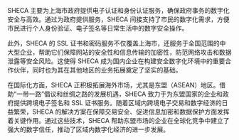 SHECA 主要为上海市政府提供电子认证和身份认证服务，确保政府事务的数字化安全与高效。通过为政府提供服务，SHECA 间接支持了市民的数字化需求，方便市民进行个人身份验证、电子签名等日常生活中的数字安全操作。

此外，SHECA 的 SSL 证书和密码服务不仅覆盖上海市，还服务于全国范围的中大型企业，帮助它们保障网站的安全性和信息传输的加密性，防范网络攻击和数据泄露等安全风险。这使得 SHECA 成为国内企业在构建安全数字化环境中的重要合作伙伴，同时也为其在其他地区的业务拓展奠定了坚实的基础。

在国际化方面，SHECA 正积极拓展海外市场，尤其是东盟（ASEAN）地区。借助“一带一路”倡议和丝绸之路的发展机遇，SHECA 致力于为东盟国家的企业和政府提供跨境电子签名和 SSL 证书服务。随着区域内跨境电子交易和数字经济的日益繁荣，SHECA 的解决方案在保障交易安全、促进信息加密和数据保护方面发挥着关键作用。通过这些技术，SHECA 帮助东盟市场的企业在全球化竞争中建立了强大的数字信任，推动了区域内数字化经济的进一步发展。
